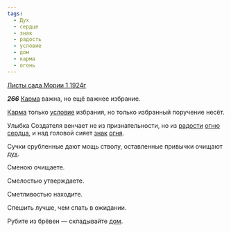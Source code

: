 ```yaml
---
tags:
  - Дух
  - сердце
  - знак
  - радость
  - условие
  - дом
  - карма
  - огонь
---
```


[Листы сада Мории 1 1924г](https://127.0.0.1:4002/agni/1924)

___266___
[Карма](../../../tags/#карма) важна, но ещё важнее избрание.   

[Карма](../../../tags/#карма) только [условие](../../../tags/#условие) избрания, но только избранный поручение несёт.   

Улыбка Создателя венчает не из признательности, но из [радости](../../../tags/#радость) [огню](../../../tags/#огонь) [сердца](../../../tags/#сердце), и над головой сияет [знак](../../../tags/#знак) [огня](../../../tags/#огонь).   

Сучки срубленные дают мощь стволу, оставленные привычки очищают [дух](../../../tags/#Дух).   

Сменою очищаете.   

Смелостью утверждаете.   

Сметливостью находите.   

Спешить лучше, чем спать в ожидании.   

Рубите из брёвен — складывайте [дом](../../../tags/#дом).   

